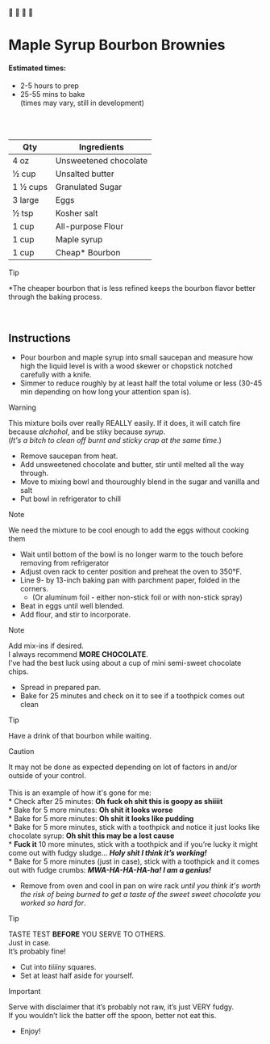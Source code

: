 🍁 🍁 🍫 🍫 
# Maple Syrup Bourbon Brownies 

#### Estimated times:

- 2-5 hours to prep
- 25-55 mins to bake
<br>(times may vary, still in development)


<br> <br>


Qty | Ingredients
--- | ---
4 oz | Unsweetened chocolate
½ cup | Unsalted butter
1 ½ cups | Granulated Sugar
3 large| Eggs
½ tsp | Kosher salt
1 cup | All-purpose Flour
1 cup | Maple syrup
1 cup | Cheap* Bourbon
 > [!TIP]
 > *The cheaper bourbon that is less refined keeps the bourbon flavor better through the baking process.

<br>

## Instructions
* Pour bourbon and maple syrup into small saucepan and measure how high the liquid level is with a wood skewer or chopstick notched carefully with a knife.
* Simmer to reduce roughly by at least half the total volume or less (30-45 min depending on how long your attention span is).
  
> [!Warning]
> This mixture boils over really REALLY easily. If it does, it will catch fire because *alchohol*, and be stiky because *syrup*.<br>
> (*It's a bitch to clean off burnt and sticky crap at the same time*.)

* Remove saucepan from heat.
* Add unsweetened chocolate and butter, stir until melted all the way through. 
* Move to mixing bowl and thouroughly blend in the sugar and vanilla and salt
* Put bowl in refrigerator to chill
  
> [!Note]
> We need the mixture to be cool enough to add the eggs without cooking them

* Wait until bottom of the bowl is no longer warm to the touch before removing from refrigerator
* Adjust oven rack to center position and preheat the oven to 350°F.
* Line 9- by 13-inch baking pan with parchment paper, folded in the corners.
   * (Or aluminum foil - either non-stick foil or with non-stick spray)
* Beat in eggs until well blended. 
* Add flour, and stir to incorporate.

> [!Note]
> Add mix-ins if desired.<br>
> I always recommend **MORE CHOCOLATE**.<br>
> I've had the best luck using about a cup of mini semi-sweet chocolate chips.

* Spread in prepared pan.
* Bake for 25 minutes and check on it to see if a toothpick comes out clean

> [!Tip]
> Have a drink of that bourbon while waiting.

> [!Caution]
> It may not be done as expected depending on lot of factors in and/or outside of your control. <br><br>
>  This is an example of how it's gone for me: <br>
    * Check after 25 minutes: **Oh fuck oh shit this is goopy as shiiiit** <br>
    * Bake for 5 more minutes: **Oh shit it looks worse** <br>
    * Bake for 5 more minutes: **Oh shit it looks like pudding** <br>
    * Bake for 5 more minutes, stick with a toothpick and notice it just looks like chocolate syrup: **Oh shit this may be a lost cause** <br>
    * **Fuck it** 10 more minutes, stick with a toothpick and if you’re lucky it might come out with fudgy sludge… ***Holy shit I think it’s working!*** <br>
    * Bake for 5 more minutes (just in case), stick with a toothpick and it comes out with fudge crumbs: ***MWA-HA-HA-HA-ha! I am a genius!***
* Remove from oven and cool in pan on wire rack *until you think it's worth the risk of being burned to get a taste of the sweet sweet chocolate you worked so hard for*. 
  
> [!Tip]
> TASTE TEST **BEFORE** YOU SERVE TO OTHERS. <br>
> Just in case. <br>
> It’s probably fine!

* Cut into *tiiiiny* squares.
* Set at least half aside for yourself.

> [!Important]
> Serve with disclaimer that it’s probably not raw, it’s just VERY fudgy. <br>
> If you wouldn’t lick the batter off the spoon, better not eat this.
    
* Enjoy!

